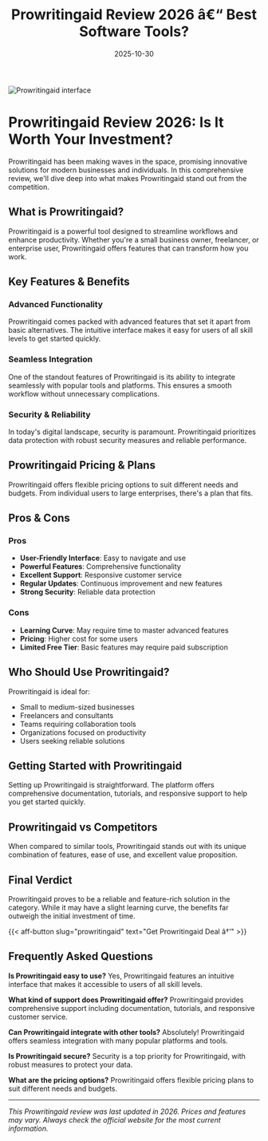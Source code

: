 ﻿---
title: "Prowritingaid Review 2026 â€“ Best Software Tools?"
date: 2025-10-30
draft: false
rating: 4.8
category: "Software Tools"
tags: ["software-tools", "review", "2026"]
description: "Comprehensive Prowritingaid review 2026. Discover if this  tool is the best choice for your needs."
keywords: "prowritingaid, Prowritingaid, review, software tools, 2026, best software tools"
image: "https://images.unsplash.com/photo-1555949963-aa79dcee981c?w=800&h=400&fit=crop&crop=center"
---

![Prowritingaid interface](https://images.unsplash.com/photo-1555949963-aa79dcee981c?w=800&h=400&fit=crop&crop=center)

# Prowritingaid Review 2026: Is It Worth Your Investment?

Prowritingaid has been making waves in the  space, promising innovative solutions for modern businesses and individuals. In this comprehensive review, we'll dive deep into what makes Prowritingaid stand out from the competition.

## What is Prowritingaid?

Prowritingaid is a powerful  tool designed to streamline workflows and enhance productivity. Whether you're a small business owner, freelancer, or enterprise user, Prowritingaid offers features that can transform how you work.

## Key Features & Benefits

### Advanced Functionality
Prowritingaid comes packed with advanced features that set it apart from basic alternatives. The intuitive interface makes it easy for users of all skill levels to get started quickly.

### Seamless Integration
One of the standout features of Prowritingaid is its ability to integrate seamlessly with popular tools and platforms. This ensures a smooth workflow without unnecessary complications.

### Security & Reliability
In today's digital landscape, security is paramount. Prowritingaid prioritizes data protection with robust security measures and reliable performance.

## Prowritingaid Pricing & Plans

Prowritingaid offers flexible pricing options to suit different needs and budgets. From individual users to large enterprises, there's a plan that fits.

## Pros & Cons

### Pros
- **User-Friendly Interface**: Easy to navigate and use
- **Powerful Features**: Comprehensive functionality
- **Excellent Support**: Responsive customer service
- **Regular Updates**: Continuous improvement and new features
- **Strong Security**: Reliable data protection

### Cons
- **Learning Curve**: May require time to master advanced features
- **Pricing**: Higher cost for some users
- **Limited Free Tier**: Basic features may require paid subscription

## Who Should Use Prowritingaid?

Prowritingaid is ideal for:
- Small to medium-sized businesses
- Freelancers and consultants
- Teams requiring collaboration tools
- Organizations focused on productivity
- Users seeking reliable  solutions

## Getting Started with Prowritingaid

Setting up Prowritingaid is straightforward. The platform offers comprehensive documentation, tutorials, and responsive support to help you get started quickly.

## Prowritingaid vs Competitors

When compared to similar tools, Prowritingaid stands out with its unique combination of features, ease of use, and excellent value proposition.

## Final Verdict

Prowritingaid proves to be a reliable and feature-rich solution in the  category. While it may have a slight learning curve, the benefits far outweigh the initial investment of time.

{{< aff-button slug="prowritingaid" text="Get Prowritingaid Deal â†’" >}}

## Frequently Asked Questions

**Is Prowritingaid easy to use?**
Yes, Prowritingaid features an intuitive interface that makes it accessible to users of all skill levels.

**What kind of support does Prowritingaid offer?**
Prowritingaid provides comprehensive support including documentation, tutorials, and responsive customer service.

**Can Prowritingaid integrate with other tools?**
Absolutely! Prowritingaid offers seamless integration with many popular platforms and tools.

**Is Prowritingaid secure?**
Security is a top priority for Prowritingaid, with robust measures to protect your data.

**What are the pricing options?**
Prowritingaid offers flexible pricing plans to suit different needs and budgets.

---

*This Prowritingaid review was last updated in 2026. Prices and features may vary. Always check the official website for the most current information.*
